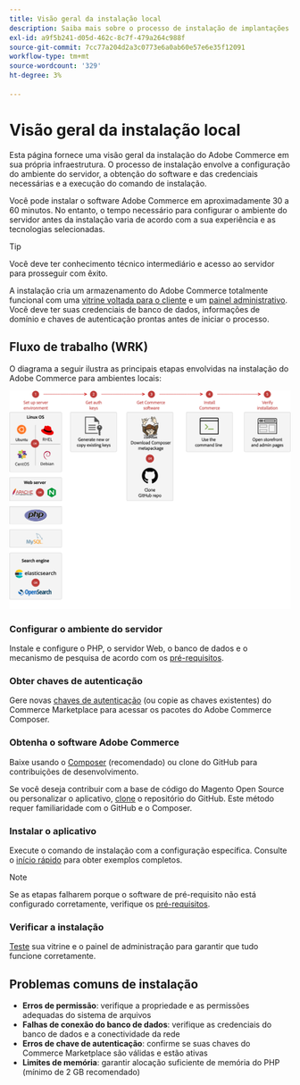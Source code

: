 ```yaml
---
title: Visão geral da instalação local
description: Saiba mais sobre o processo de instalação de implantações locais do Adobe Commerce.
exl-id: a9f5b241-d05d-462c-8c7f-479a264c988f
source-git-commit: 7cc77a204d2a3c0773e6a0ab60e57e6e35f12091
workflow-type: tm+mt
source-wordcount: '329'
ht-degree: 3%

---
```



# Visão geral da instalação local

Esta página fornece uma visão geral da instalação do Adobe Commerce em sua própria infraestrutura. O processo de instalação envolve a configuração do ambiente do servidor, a obtenção do software e das credenciais necessárias e a execução do comando de instalação.

Você pode instalar o software Adobe Commerce em aproximadamente 30 a 60 minutos. No entanto, o tempo necessário para configurar o ambiente do servidor antes da instalação varia de acordo com a sua experiência e as tecnologias selecionadas.

>[!TIP]
>
>Você deve ter conhecimento técnico intermediário e acesso ao servidor para prosseguir com êxito.

A instalação cria um armazenamento do Adobe Commerce totalmente funcional com uma [vitrine voltada para o cliente](https://experienceleague.adobe.com/pt-br/docs/commerce-admin/start/storefront/storefront) e um [painel administrativo](https://experienceleague.adobe.com/pt-br/docs/commerce-admin/start/admin/admin). Você deve ter suas credenciais de banco de dados, informações de domínio e chaves de autenticação prontas antes de iniciar o processo.

## Fluxo de trabalho (WRK)

O diagrama a seguir ilustra as principais etapas envolvidas na instalação do Adobe Commerce para ambientes locais:

![Como funciona a instalação](../assets/installation/on-premises-install.drawio.svg)

### Configurar o ambiente do servidor

Instale e configure o PHP, o servidor Web, o banco de dados e o mecanismo de pesquisa de acordo com os [pré-requisitos](prerequisites/overview.md).

### Obter chaves de autenticação

Gere novas [chaves de autenticação](prerequisites/authentication-keys.md) (ou copie as chaves existentes) do Commerce Marketplace para acessar os pacotes do Adobe Commerce Composer.

### Obtenha o software Adobe Commerce

Baixe usando o [Composer](prerequisites/commerce.md) (recomendado) ou clone do GitHub para contribuições de desenvolvimento.

Se você deseja contribuir com a base de código do Magento Open Source ou personalizar o aplicativo, [clone](https://developer.adobe.com/commerce/contributor/guides/install/clone-repository/) o repositório do GitHub. Este método requer familiaridade com o GitHub e o Composer.

### Instalar o aplicativo

Execute o comando de instalação com a configuração específica. Consulte o [início rápido](composer.md) para obter exemplos completos.

>[!NOTE]
>
>Se as etapas falharem porque o software de pré-requisito não está configurado corretamente, verifique os [pré-requisitos](prerequisites/overview.md).

### Verificar a instalação

[Teste](next-steps/verify.md) sua vitrine e o painel de administração para garantir que tudo funcione corretamente.

## Problemas comuns de instalação

- **Erros de permissão**: verifique a propriedade e as permissões adequadas do sistema de arquivos
- **Falhas de conexão do banco de dados**: verifique as credenciais do banco de dados e a conectividade da rede
- **Erros de chave de autenticação**: confirme se suas chaves do Commerce Marketplace são válidas e estão ativas
- **Limites de memória**: garantir alocação suficiente de memória do PHP (mínimo de 2 GB recomendado)
